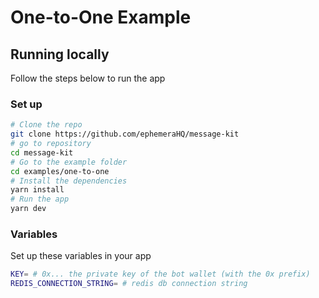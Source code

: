 # One-to-One Example

## Running locally

Follow the steps below to run the app

### Set up

```bash [cmd]
# Clone the repo
git clone https://github.com/ephemeraHQ/message-kit
# go to repository
cd message-kit
# Go to the example folder
cd examples/one-to-one
# Install the dependencies
yarn install
# Run the app
yarn dev
```

### Variables

Set up these variables in your app

```bash [cmd]
KEY= # 0x... the private key of the bot wallet (with the 0x prefix)
REDIS_CONNECTION_STRING= # redis db connection string
```
